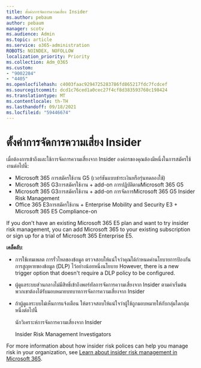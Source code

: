 ```yaml
---
title: ตั้งค่าการจัดการความเสี่ยง Insider
ms.author: pebaum
author: pebaum
manager: scotv
ms.audience: Admin
ms.topic: article
ms.service: o365-administration
ROBOTS: NOINDEX, NOFOLLOW
localization_priority: Priority
ms.collection: Adm_O365
ms.custom:
- "9002284"
- "4405"
ms.openlocfilehash: c4003faac9294725283786fd865217fdc7fcdcef
ms.sourcegitcommit: dcd1c76ced1a0cec27f4cf8d383593760c198424
ms.translationtype: MT
ms.contentlocale: th-TH
ms.lasthandoff: 09/18/2021
ms.locfileid: "59446674"
---
```

# <a name="set-up-insider-risk-management"></a>ตั้งค่าการจัดการความเสี่ยง Insider

เมื่อต้องการเข้าถึงและใช้การจัดการความเสี่ยงจาก Insider องค์กรของคุณต้องมีหนึ่งในการสมัครใช้งานต่อไปนี้:

- Microsoft 365 การสมัครใช้งาน G5 (เวอร์ชันแบบชําระเงินหรือรุ่นทดลองใช้)
- Microsoft 365 G3การสมัครใช้งาน + add-on การปฏิบัติตามMicrosoft 365 G5
- Microsoft 365 G3การสมัครใช้งาน + add-on การจัดการMicrosoft 365 G5 Insider Risk Management
- Office 365 E3การสมัครใช้งาน + Enterprise Mobility and Security E3 + Microsoft 365 E5 Compliance-on

If you don't have an existing Microsoft 365 E5 plan and want to try insider risk management, you can add Microsoft 365 to your existing subscription or sign up for a trial of Microsoft 365 Enterprise E5.

**เคล็ดลับ**:

- การใช้เทมเพลต การรั่วไหลของข้อมูล ตรวจสอบให้แน่ใจว่าคุณได้กําหนดค่านโยบายการป้องกันการสูญหายของข้อมูล (DLP) ไว้อย่างน้อยหนึ่งนโยบาย However, there is a new trigger option that doesn't require a DLP policy to be configured.

- ผู้ดูแลระบบส่วนกลางไม่มีสิทธิ์เข้าถึงพอร์ทัลการจัดการความเสี่ยงจาก Insider ตามค่าเริ่มต้น พวกเขาต้องได้รับมอบหมายบทบาทการจัดการความเสี่ยงจาก Insider

- ถ้าผู้ดูแลระบบไม่เห็นการแจ้งเตือน ให้ตรวจสอบให้แน่ใจว่าผู้ใช้ถูกมอบหมายให้กับกลุ่มใดกลุ่มหนึ่งต่อไปนี้

    นักวิเคราะห์การจัดการความเสี่ยงจาก Insider

    Insider Risk Management Investigators

For more information about how insider risk polices can help you manage risk in your organization, see [Learn about insider risk management in Microsoft 365](https://docs.microsoft.com/microsoft-365/compliance/insider-risk-management).